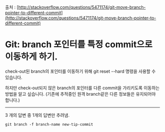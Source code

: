 출처 : [http://stackoverflow.com/questions/5471174/git-move-branch-pointer-to-different-commit](http://stackoverflow.com/questions/5471174/git-move-branch-pointer-to-different-commit)

# Git: branch 포인터를 특정 commit으로 이동하게 하기.

check-out된 branch의 포인터를 이동하기 위해 git reset --hard 명령을 사용할 수 있습니다.

하지만 check-out되지 않은 branch의 포인터를 다른 commit을 가리키도록 이동하는 방법을 알고 싶습니다. (기존에 추적중인 원격 branch같은 다른 정보들은 유지되어야 합니다.)

---

3 개의 답변 중 1개의 답변만 추려냄.

```shell
git branch -f branch-name new-tip-commit
```
